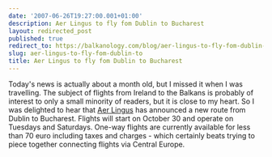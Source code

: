```yaml
---
date: '2007-06-26T19:27:00.001+01:00'
description: Aer Lingus to fly fom Dublin to Bucharest
layout: redirected_post
published: true
redirect_to: https://balkanology.com/blog/aer-lingus-to-fly-fom-dublin-to/
slug: aer-lingus-to-fly-fom-dublin-to
title: Aer Lingus to fly fom Dublin to Bucharest
---
```


Today's news is actually about a month old, but I missed it when I was travelling. The subject of flights from Ireland to the Balkans is probably of interest to only a small minority of readers, but it is close to my heart. So I was delighted to hear that <a href="http://www.aerlingus.com/">Aer Lingus</a> has announced a new route from Dublin to Bucharest. Flights will start on October 30 and operate on Tuesdays and Saturdays. One-way flights are currently available for less than 70 euro including taxes and charges - which certainly beats trying to piece together connecting flights via Central Europe.
